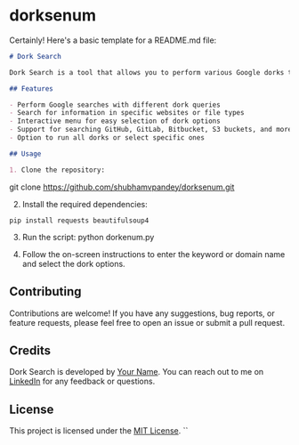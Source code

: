 # dorksenum

Certainly! Here's a basic template for a README.md file:

```markdown
# Dork Search

Dork Search is a tool that allows you to perform various Google dorks to search for specific information on the web. It provides a menu-driven interface to select different dork options and displays the search results.

## Features

- Perform Google searches with different dork queries
- Search for information in specific websites or file types
- Interactive menu for easy selection of dork options
- Support for searching GitHub, GitLab, Bitbucket, S3 buckets, and more
- Option to run all dorks or select specific ones

## Usage

1. Clone the repository:

   ```
   git clone https://github.com/shubhamvpandey/dorksenum.git
 
 2. Install the required dependencies:
   ```
 pip install requests beautifulsoup4

   ```

  3. Run the script:
   python dorkenum.py

4. Follow the on-screen instructions to enter the keyword or domain name and select the dork options.

## Contributing

Contributions are welcome! If you have any suggestions, bug reports, or feature requests, please feel free to open an issue or submit a pull request.

## Credits

Dork Search is developed by [Your Name](https://github.com/your-username). You can reach out to me on [LinkedIn](https://www.linkedin.com/in/your-profile) for any feedback or questions.

## License

This project is licensed under the [MIT License](LICENSE).
``

